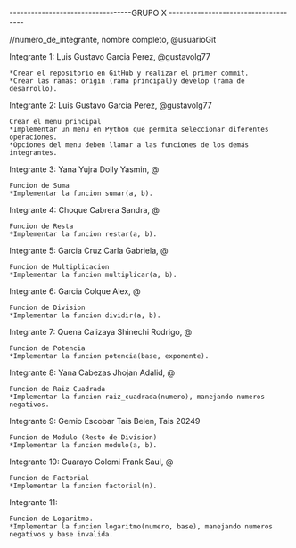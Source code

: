 ﻿----------------------------------GRUPO X -------------------------------------

//numero_de_integrante, nombre completo, @usuarioGit

Integrante 1: Luis Gustavo Garcia Perez, @gustavolg77

    *Crear el repositorio en GitHub y realizar el primer commit.
    *Crear las ramas: origin (rama principal)y develop (rama de desarrollo).

Integrante 2: Luis Gustavo Garcia Perez, @gustavolg77

    Crear el menu principal
    *Implementar un menu en Python que permita seleccionar diferentes operaciones.
    *Opciones del menu deben llamar a las funciones de los demás integrantes.

Integrante 3: Yana Yujra Dolly Yasmin, @
    
    Funcion de Suma
    *Implementar la funcion sumar(a, b).
    
Integrante 4: Choque Cabrera Sandra, @

    Funcion de Resta
    *Implementar la funcion restar(a, b).

Integrante 5: Garcia Cruz Carla Gabriela, @

    Funcion de Multiplicacion
    *Implementar la funcion multiplicar(a, b).

Integrante 6: Garcia Colque Alex, @

    Funcion de Division
    *Implementar la funcion dividir(a, b).

Integrante 7: Quena Calizaya Shinechi Rodrigo, @

    Funcion de Potencia
    *Implementar la funcion potencia(base, exponente).

Integrante 8: Yana Cabezas Jhojan Adalid, @

    Funcion de Raiz Cuadrada
    *Implementar la funcion raiz_cuadrada(numero), manejando numeros negativos.

Integrante 9: Gemio Escobar Tais Belen, Tais 20249

    Funcion de Modulo (Resto de Division)
    *Implementar la funcion modulo(a, b).

Integrante 10: Guarayo Colomi Frank Saul, @

    Funcion de Factorial
    *Implementar la funcion factorial(n).

Integrante 11:

    Funcion de Logaritmo.
    *Implementar la funcion logaritmo(numero, base), manejando numeros negativos y base invalida.
